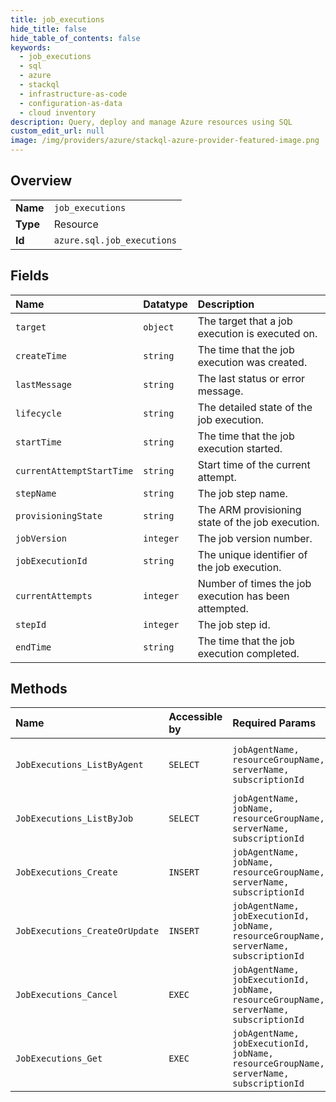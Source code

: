 ```yaml
---
title: job_executions
hide_title: false
hide_table_of_contents: false
keywords:
  - job_executions
  - sql
  - azure    
  - stackql
  - infrastructure-as-code
  - configuration-as-data
  - cloud inventory
description: Query, deploy and manage Azure resources using SQL
custom_edit_url: null
image: /img/providers/azure/stackql-azure-provider-featured-image.png
---
```

  
    

## Overview
<table><tbody>
<tr><td><b>Name</b></td><td><code>job_executions</code></td></tr>
<tr><td><b>Type</b></td><td>Resource</td></tr>
<tr><td><b>Id</b></td><td><code>azure.sql.job_executions</code></td></tr>
</tbody></table>

## Fields
| Name | Datatype | Description |
|:-----|:---------|:------------|
| `target` | `object` | The target that a job execution is executed on. |
| `createTime` | `string` | The time that the job execution was created. |
| `lastMessage` | `string` | The last status or error message. |
| `lifecycle` | `string` | The detailed state of the job execution. |
| `startTime` | `string` | The time that the job execution started. |
| `currentAttemptStartTime` | `string` | Start time of the current attempt. |
| `stepName` | `string` | The job step name. |
| `provisioningState` | `string` | The ARM provisioning state of the job execution. |
| `jobVersion` | `integer` | The job version number. |
| `jobExecutionId` | `string` | The unique identifier of the job execution. |
| `currentAttempts` | `integer` | Number of times the job execution has been attempted. |
| `stepId` | `integer` | The job step id. |
| `endTime` | `string` | The time that the job execution completed. |
## Methods
| Name | Accessible by | Required Params | Description |
|:-----|:--------------|:----------------|:------------|
| `JobExecutions_ListByAgent` | `SELECT` | `jobAgentName, resourceGroupName, serverName, subscriptionId` | Lists all executions in a job agent. |
| `JobExecutions_ListByJob` | `SELECT` | `jobAgentName, jobName, resourceGroupName, serverName, subscriptionId` | Lists a job's executions. |
| `JobExecutions_Create` | `INSERT` | `jobAgentName, jobName, resourceGroupName, serverName, subscriptionId` | Starts an elastic job execution. |
| `JobExecutions_CreateOrUpdate` | `INSERT` | `jobAgentName, jobExecutionId, jobName, resourceGroupName, serverName, subscriptionId` | Creates or updates a job execution. |
| `JobExecutions_Cancel` | `EXEC` | `jobAgentName, jobExecutionId, jobName, resourceGroupName, serverName, subscriptionId` | Requests cancellation of a job execution. |
| `JobExecutions_Get` | `EXEC` | `jobAgentName, jobExecutionId, jobName, resourceGroupName, serverName, subscriptionId` | Gets a job execution. |
